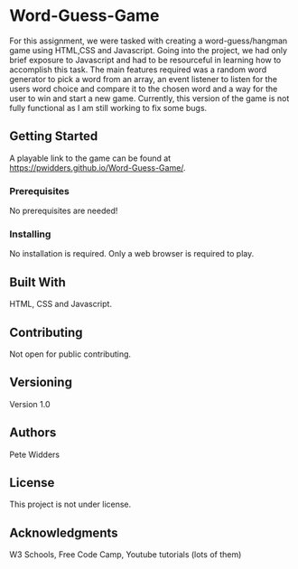 # Word-Guess-Game

For this assignment, we were tasked with creating a word-guess/hangman game using HTML,CSS and Javascript. Going into the project, we had only brief exposure to Javascript and had to be resourceful in learning how to accomplish this task. The main features required was a random word generator to pick a word from an array, an event listener to listen for the users word choice and compare it to the chosen word and a way for the user to win and start a new game. Currently, this version of the game is not fully functional as I am still working to fix some bugs.

## Getting Started

A playable link to the game can be found at https://pwidders.github.io/Word-Guess-Game/.

### Prerequisites

No prerequisites are needed!

### Installing

No installation is required. Only a web browser is required to play.

## Built With

HTML, CSS and Javascript.

## Contributing

Not open for public contributing.

## Versioning

Version 1.0

## Authors

Pete Widders

## License

This project is not under license.

## Acknowledgments

W3 Schools, Free Code Camp, Youtube tutorials (lots of them)

